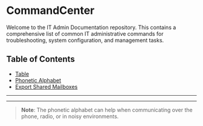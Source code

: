 # CommandCenter
Welcome to the IT Admin Documentation repository. This contains a comprehensive list of common IT administrative commands for troubleshooting, system configuration, and management tasks.

## Table of Contents
- [Table](Table.md)
- [Phonetic Alphabet](Phonetic_Alphabet.md)
- [Export Shared Mailboxes](ExchangeOnline-Export-Shared-Mailboxes.md)

---


---

> **Note**: The phonetic alphabet can help when communicating over the phone, radio, or in noisy environments.
